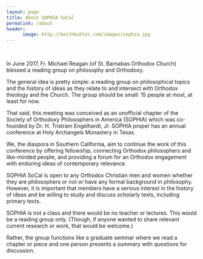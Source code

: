 ```yaml
---
layout: page
title: About SOPHIA SoCal
permalink: /about
header:
      image: http://keithbuhler.com/images/sophia.jpg
---
```


<br>


In June 2017, Fr. Michael Reagan (of St. Barnabas Orthodox Church) blessed a reading group on philosophy and Orthodoxy.

The general idea is pretty simple: a reading group on philosophical topics and the history of ideas as they relate to and intersect with Orthodox theology and the Church. The group should be small: 15 people at most, at least for now.

That said, this meeting was conceived as an unofficial chapter of the Society of Orthodoxy Philosophers in America (SOPHIA) which was co-founded by Dr. H. Tristram Engelhardt, Jr. SOPHIA proper has an annual conference at Holy Archangels Monastery in Texas. 

We, the diaspora in Southern California, aim to continue the work of this conference by offering fellowship, connecting Orthodox philosophers and like-minded people, and providing a forum for an Orthodox engagement with enduring ideas of contemporary relevance.  
 
SOPHIA SoCal is open to any Orthodox Christian men and women whether they are philosophers or not or have any formal background in philosophy.  However, it is important that members have a serious interest in the history of ideas and be willing to study and discuss scholarly texts, including primary texts. 

SOPHIA is not a class and there would be no teacher or lectures. This would be a reading group only. (Though, if anyone wanted to share relevant current research or work, that would be welcome.)

Rather, the group functions like a graduate seminar where we read a chapter or piece and one person presents a summary with questions for discussion. 

